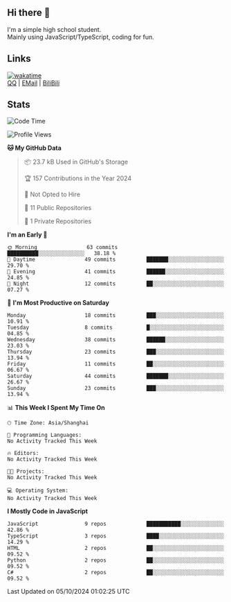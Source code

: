 ## Hi there 👋
I'm a simple high school student.<br>
Mainly using JavaScript/TypeScript, coding for fun.
## Links
[![wakatime](https://wakatime.com/badge/user/cb6fb72d-2af0-4b6e-b6f5-5a9e4c7d1760.svg)](https://wakatime.com/@cb6fb72d-2af0-4b6e-b6f5-5a9e4c7d1760)<br>
[QQ](https://wpa.qq.com/msgrd?v=3&uin=3521766148&site=qqq&menu=yes) | [EMail](aliorpse@qq.com) | [BiliBili](https://space.bilibili.com/1151049707)
## Stats
<!--START_SECTION:waka-->
![Code Time](http://img.shields.io/badge/Code%20Time-0%20secs-blue)

![Profile Views](http://img.shields.io/badge/Profile%20Views-0-blue)

**🐱 My GitHub Data** 

> 📦 23.7 kB Used in GitHub's Storage 
 > 
> 🏆 157 Contributions in the Year 2024
 > 
> 🚫 Not Opted to Hire
 > 
> 📜 11 Public Repositories 
 > 
> 🔑 1 Private Repositories 
 > 
**I'm an Early 🐤** 

```text
🌞 Morning                63 commits          ██████████░░░░░░░░░░░░░░░   38.18 % 
🌆 Daytime                49 commits          ███████░░░░░░░░░░░░░░░░░░   29.70 % 
🌃 Evening                41 commits          ██████░░░░░░░░░░░░░░░░░░░   24.85 % 
🌙 Night                  12 commits          ██░░░░░░░░░░░░░░░░░░░░░░░   07.27 % 
```
📅 **I'm Most Productive on Saturday** 

```text
Monday                   18 commits          ███░░░░░░░░░░░░░░░░░░░░░░   10.91 % 
Tuesday                  8 commits           █░░░░░░░░░░░░░░░░░░░░░░░░   04.85 % 
Wednesday                38 commits          ██████░░░░░░░░░░░░░░░░░░░   23.03 % 
Thursday                 23 commits          ███░░░░░░░░░░░░░░░░░░░░░░   13.94 % 
Friday                   11 commits          ██░░░░░░░░░░░░░░░░░░░░░░░   06.67 % 
Saturday                 44 commits          ███████░░░░░░░░░░░░░░░░░░   26.67 % 
Sunday                   23 commits          ███░░░░░░░░░░░░░░░░░░░░░░   13.94 % 
```


📊 **This Week I Spent My Time On** 

```text
🕑︎ Time Zone: Asia/Shanghai

💬 Programming Languages: 
No Activity Tracked This Week

🔥 Editors: 
No Activity Tracked This Week

🐱‍💻 Projects: 
No Activity Tracked This Week

💻 Operating System: 
No Activity Tracked This Week
```

**I Mostly Code in JavaScript** 

```text
JavaScript               9 repos             ███████████░░░░░░░░░░░░░░   42.86 % 
TypeScript               3 repos             ████░░░░░░░░░░░░░░░░░░░░░   14.29 % 
HTML                     2 repos             ██░░░░░░░░░░░░░░░░░░░░░░░   09.52 % 
Python                   2 repos             ██░░░░░░░░░░░░░░░░░░░░░░░   09.52 % 
C#                       2 repos             ██░░░░░░░░░░░░░░░░░░░░░░░   09.52 % 
```




 Last Updated on 05/10/2024 01:02:25 UTC
<!--END_SECTION:waka-->
